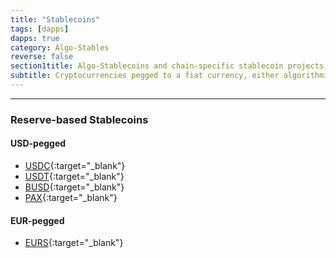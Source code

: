 ```yaml
---
title: "Stablecoins"
tags: [dapps]
dapps: true
category: Algo-Stables
reverse: false
section1title: Algo-Stablecoins and chain-specific stablecoin projects
subtitle: Cryptocurrencies pegged to a fiat currency, either algorithmically or through proven reserves.
---
```


***

### Reserve-based Stablecoins

#### USD-pegged

- [USDC](https://www.circle.com/en/usdc){:target="_blank"}
- [USDT](https://tether.to/en/){:target="_blank"}
- [BUSD](https://www.binance.com/en/busd){:target="_blank"}
- [PAX](https://paxos.com/){:target="_blank"}


#### EUR-pegged

- [EURS](https://eurs.stasis.net/){:target="_blank"}

